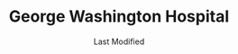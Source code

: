 ---
layout: location-page
date: Last Modified
description: "Local COVID-19 testing is available at George Washington Hospital in Washington, DC, District Of Columbia, USA."
permalink: "locations/district-of-columbia/washington-dc/george-washington-hospital/"
tags:
  - locations
  - district-of-columbia
title: George Washington Hospital
uniqueName: george-washington-hospital
state: District Of Columbia
stateAbbr: DC
hood: "Washington, DC"
address: "900 23rd St NW"
city: "Washington, DC"
zip: "20037"
zipsNearby: "17329 17340 17349 25414 25423 25410 25425 25430 25432 25438 25441 25442 25443 25446 20001 20002 20003 20004 20005 20006 20007 20008 20009 20010 20011 20012 20013 20015 20016 20017 20018 20019 20020 20022 20023 20024 20026 20027 20029 20030 20032 20033 20035 20036 20037 20038 20039 20040 20041 20042 20043 20044 20045 20046 20047 20049 20050 20051 20052 20053 20055 20056 20057 20058 20059 20060 20061 20062 20063 20064 20065 20066 20067 20068 20069 20070 20071 20073 20074 20075 20076 20077 20078 20080 20081 20082 20088 20090 20091 20097 20098 20201 20202 20203 20204 20206 20207 20208 20210 20211 20212 20213 20214 20215 20216 20217 20218 20219 20220 20221 20222 20223 20224 20226 20227 20228 20229 20230 20232 20233 20235 20237 20238 20239 20240 20241 20242 20244 20245 20250 20251 20254 20260 20261 20262 20265 20266 20268 20270 20277 20289 20299 20301 20303 20306 20307 20310 20314 20317 20318 20319 20330 20340 20350 20355 20370 20372 20373 20374 20375 20376 20380 20388 20389 20390 20391 20392 20393 20394 20395 20398 20401 20402 20403 20404 20405 20406 20407 20408 20409 20410 20411 20412 20413 20414 20415 20416 20417 20418 20419 20420 20421 20422 20423 20424 20425 20426 20427 20428 20429 20431 20433 20434 20435 20436 20437 20439 20440 20441 20442 20444 20447 20451 20453 20456 20460 20463 20468 20469 20470 20472 20500 20501 20502 20503 20504 20505 20506 20507 20508 20509 20510 20511 20515 20520 20521 20522 20523 20524 20525 20526 20527 20528 20529 20530 20531 20532 20533 20534 20535 20536 20537 20538 20539 20540 20541 20542 20543 20544 20546 20547 20548 20549 20551 20552 20553 20554 20555 20557 20558 20559 20560 20565 20566 20570 20571 20572 20573 20575 20576 20577 20578 20579 20580 20581 20585 20586 20590 20591 20593 20594 20597 20599 20606 20607 20701 20608 20861 20862 20609 20838 20610 20839 20611 20704 20705 20612 20810 20811 20813 20814 20815 20816 20817 20824 20825 20827 20889 20892 20894 20710 20715 20716 20717 20718 20719 20720 20721 20841 20613 20722 20833 20615 20616 20617 20866 20618 20818 20619 20620 20731 20743 20747 20753 20791 20799 20621 20622 20623 20732 20733 20871 20624 20735 20625 20740 20741 20742 20626 20627 20872 20751 20842 20629 20630 20754 20632 20755 20744 20745 20749 20750 20758 20759 20877 20878 20879 20882 20883 20884 20885 20886 20898 20899 20765 20896 20874 20875 20876 20812 20769 20634 20768 20770 20771 20776 20635 20777 20636 20637 20639 20781 20782 20783 20784 20785 20787 20788 20640 20643 20645 20794 20891 20895 20703 20706 20646 20707 20708 20709 20723 20724 20725 20726 20650 20653 20711 20656 20657 20658 20659 20660 20712 20661 20662 20664 20682 20714 20830 20832 20736 20667 20670 20674 20675 20837 20676 20677 20678 20697 20790 20797 20737 20738 20847 20848 20849 20850 20851 20852 20853 20854 20855 20857 20859 20684 20685 20686 20860 20763 20764 20901 20902 20903 20904 20905 20906 20907 20908 20910 20911 20912 20913 20914 20915 20916 20918 20993 20997 20688 20868 20897 20689 20690 20746 20748 20752 20757 20762 20779 20772 20773 20774 20775 20792 20692 20601 20602 20603 20604 20880 20693 20778 20695 20588 20598 21010 21009 21710 21401 21403 21404 21405 21409 21411 21412 21402 21012 21013 21092 21201 21202 21203 21204 21205 21206 21207 21208 21209 21210 21211 21212 21213 21214 21215 21216 21217 21218 21219 21220 21221 21222 21223 21224 21225 21226 21227 21228 21229 21230 21231 21233 21234 21235 21236 21237 21239 21240 21241 21244 21250 21251 21252 21263 21264 21270 21273 21275 21278 21279 21280 21281 21282 21284 21285 21286 21287 21288 21289 21290 21297 21298 21014 21015 21017 21609 21610 21713 21020 21612 21714 21022 21715 21716 21758 21717 21718 21023 21613 21719 21720 21617 21027 21619 21620 21690 21721 21622 21623 21656 21029 21030 21031 21065 21044 21045 21046 21625 21114 21032 21035 21036 21601 21037 21040 21041 21042 21043 21727 21733 21047 21048 21634 21050 21051 21052 21701 21702 21703 21704 21705 21709 21053 21734 21054 21056 21057 21060 21061 21062 21737 21738 21071 21638 21074 21075 21076 21077 21641 21082 21084 21755 21085 21756 21757 21087 21759 21762 21090 21723 21765 21093 21094 21088 21102 21105 21106 21769 21108 21111 21770 21771 21773 21652 21653 21754 21774 21775 21776 21113 21117 21654 21120 21122 21123 21128 21130 21131 21777 21657 21658 21133 21136 21139 21660 21140 21661 21778 21779 21662 21780 21624 21647 21663 21664 21144 21146 21782 21665 21150 21783 21152 21153 21666 21667 21784 21787 21669 21788 21671 21673 21790 21791 21792 21155 21156 21793 21794 21157 21158 21161 21162 21676 21797 21798 21104 21163 21648 21677 21678 21679 20105 22301 22302 22303 22304 22305 22306 22307 22308 22309 22310 22311 22312 22313 22314 22315 22320 22331 22332 22333 22334 20106 22003 22201 22202 22203 22204 22205 22206 22207 22209 22210 22211 22212 22213 22214 22215 22216 22217 22219 22222 22225 22226 22227 22230 22240 22241 22242 22243 22244 22245 22246 20146 20147 20148 20149 22712 22611 20135 22716 22620 22714 20136 20137 20138 20139 20143 20119 20120 20121 20122 22622 20124 22701 20144 20101 20102 20103 20104 20189 22025 22026 22718 20151 20152 20153 22030 22031 22032 22033 22034 22035 22036 22037 22038 22039 22040 22041 22042 22043 22044 22046 22627 22640 22060 22623 22630 20155 20156 22720 22066 20158 20159 20168 20169 20170 20171 20172 20190 20191 20192 20194 20195 20196 22095 22096 22639 22724 20175 20176 20177 20178 22726 22736 22642 22079 22199 20180 22067 22101 22102 22103 22106 22107 22108 22109 20108 20109 20110 20111 20112 20113 22643 20115 20116 20117 20118 22728 22646 22121 22122 20181 20182 22081 22082 22116 22119 22125 20128 20129 20131 20132 20134 20160 22134 22135 20140 22734 22118 22737 22746 20141 20142 22739 22009 22015 22150 22151 22152 22153 22156 22158 22159 22160 22161 22656 20163 20164 20165 20166 20167 22741 22742 20198 22172 20130 20184 20185 22027 22124 22180 22181 22182 22183 22185 20186 20187 20188 22747 20197 22663 22191 22192 22193 22194 22195 22427 22428 22433 22438 22509 22442 22443 22446 22448 22451 22401 22402 22403 22404 22405 22406 22407 22408 22412 22463 22469 22471 22476 22481 22485 22544 22508 22520 22558 22581 22524 22526 22535 22538 22545 22547 22551 22553 22430 22554 22555 22556 22565 22580 56901 56902 56904 56915 56920 56933 56944 56945 56950 56965 56972 20107 20193 20199 21098 21260 21261 21265 21268 21274 21283 21606 21681 21682 21683 21684 21685 21686 21687 21688 22047 22092 22093 22120 22184 22218 22223 22229 22234 22321 22336 25429" 
mapUrl: "http://maps.apple.com/?q=George+Washington+Hospital&address=900+23rd+St+NW,Washington+DC,District+Of+Columbia,20037"
locationType: Drive-thru or walk-up
phone: "202-741-2765"
website: "https://forms.office.com/Pages/ResponsePage.aspx?id=dQGE_kV4nkCNB_KAPn0qAb-4-UmmFghJiaKcnpuPSmJUN08wR043V09aWDRBVjMwSFpYVzM3QkMxNS4u"
onlineBooking: undefined
closed: undefined
closedUpdate: May 18th, 2020
notes: "By appointment only. Requires doctor's referral."
days: Weekdays
hours: 9:30AM-3:30PM
ctaMessage: Learn more
ctaUrl: "https://forms.office.com/Pages/ResponsePage.aspx?id=dQGE_kV4nkCNB_KAPn0qAb-4-UmmFghJiaKcnpuPSmJUN08wR043V09aWDRBVjMwSFpYVzM3QkMxNS4u"
---